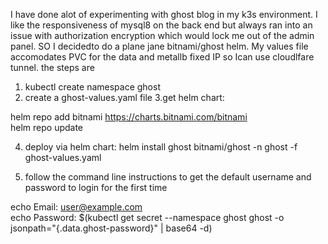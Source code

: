 I have done alot of experimenting with ghost blog in my k3s environment. I like the responsiveness of mysql8 on the back end but always ran into an issue with authorization encryption which would lock me out of the admin panel. SO I decidedto do a plane jane bitnami/ghost helm. My values file accomodates PVC for the data and metallb fixed IP so Ican use cloudlfare tunnel. 
the steps are
1. kubectl create namespace ghost
2. create a ghost-values.yaml file
3.get helm chart:

  helm repo add bitnami https://charts.bitnami.com/bitnami  
  helm repo update

4. deploy via helm chart:
  helm install ghost bitnami/ghost -n ghost -f ghost-values.yaml

6. follow the command line instructions to get the default username and password to login for the first time

echo Email:    user@example.com  
  echo Password: $(kubectl get secret --namespace ghost ghost -o jsonpath="{.data.ghost-password}" | base64 -d)
